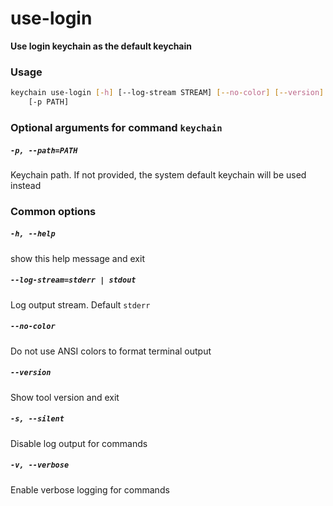 
use-login
=========


**Use login keychain as the default keychain**
### Usage
```bash
keychain use-login [-h] [--log-stream STREAM] [--no-color] [--version] [-s] [-v]
    [-p PATH]
```
### Optional arguments for command `keychain`

##### `-p, --path=PATH`


Keychain path. If not provided, the system default keychain will be used instead
### Common options

##### `-h, --help`


show this help message and exit
##### `--log-stream=stderr | stdout`


Log output stream. Default `stderr`
##### `--no-color`


Do not use ANSI colors to format terminal output
##### `--version`


Show tool version and exit
##### `-s, --silent`


Disable log output for commands
##### `-v, --verbose`


Enable verbose logging for commands